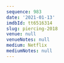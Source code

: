```yaml
---
sequence: 983
date: '2021-01-13'
imdbId: tt6516314
slug: piercing-2018
venue: null
venueNotes: null
medium: Netflix
mediumNotes: null
---
```


